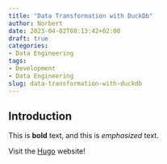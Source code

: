 ```yaml
---
title: "Data Transformation with DuckDb"
author: Norbert
date: 2023-04-02T08:13:42+02:00
draft: true
categories:
- Data Engineering
tags:
- Development
- Data Engineering
slug: data-transformation-with-duckdb
---
```


## Introduction

This is **bold** text, and this is *emphasized* text.

Visit the [Hugo](https://gohugo.io) website!